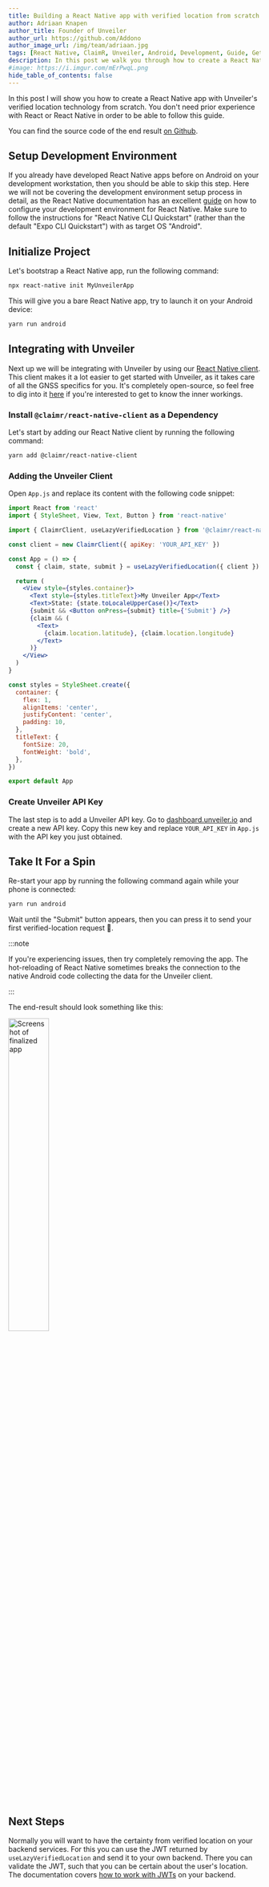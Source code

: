 ```yaml
---
title: Building a React Native app with verified location from scratch
author: Adriaan Knapen
author_title: Founder of Unveiler
author_url: https://github.com/Addono
author_image_url: /img/team/adriaan.jpg
tags: [React Native, ClaimR, Unveiler, Android, Development, Guide, Getting Started]
description: In this post we walk you through how to create a React Native app with verified location from Unveiler from scratch.
#image: https://i.imgur.com/mErPwqL.png
hide_table_of_contents: false
---
```


In this post I will show you how to create a React Native app with Unveiler's verified location technology from scratch.
You don't need prior experience with React or React Native in order to be able to follow this guide.

<!--truncate-->

You can find the source code of the end result [on Github](https://github.com/ClaimR/blog-builing-a-rn-app).

## Setup Development Environment

If you already have developed React Native apps before on Android on your development workstation, then you should be able to skip this step.
Here we will not be covering the development environment setup process in detail, as the React Native documentation has an excellent [guide](https://reactnative.dev/docs/environment-setup) on how to configure your development environment for React Native.
Make sure to follow the instructions for "React Native CLI Quickstart" (rather than the default "Expo CLI Quickstart") with as target OS "Android".

## Initialize Project

Let's bootstrap a React Native app, run the following command:

```bash
npx react-native init MyUnveilerApp
```

This will give you a bare React Native app, try to launch it on your Android device:

```bash
yarn run android
```

## Integrating with Unveiler

Next up we will be integrating with Unveiler by using our [React Native client](https://www.npmjs.com/package/@claimr/react-native-client).
This client makes it a lot easier to get started with Unveiler, as it takes care of all the GNSS specifics for you.
It's completely open-source, so feel free to dig into it [here](https://github.com/ClaimR/react-native-client) if you're interested to get to know the inner workings.

### Install `@claimr/react-native-client` as a Dependency

Let's start by adding our React Native client by running the following command:

```bash
yarn add @claimr/react-native-client
```

### Adding the Unveiler Client

Open `App.js` and replace its content with the following code snippet:

```jsx
import React from 'react'
import { StyleSheet, View, Text, Button } from 'react-native'

import { ClaimrClient, useLazyVerifiedLocation } from '@claimr/react-native-client'

const client = new ClaimrClient({ apiKey: 'YOUR_API_KEY' })

const App = () => {
  const { claim, state, submit } = useLazyVerifiedLocation({ client })

  return (
    <View style={styles.container}>
      <Text style={styles.titleText}>My Unveiler App</Text>
      <Text>State: {state.toLocaleUpperCase()}</Text>
      {submit && <Button onPress={submit} title={'Submit'} />}
      {claim && (
        <Text>
          {claim.location.latitude}, {claim.location.longitude}
        </Text>
      )}
    </View>
  )
}

const styles = StyleSheet.create({
  container: {
    flex: 1,
    alignItems: 'center',
    justifyContent: 'center',
    padding: 10,
  },
  titleText: {
    fontSize: 20,
    fontWeight: 'bold',
  },
})

export default App
```

### Create Unveiler API Key

The last step is to add a Unveiler API key.
Go to [dashboard.unveiler.io](https://dashboard.unveiler.io/) and create a new API key.
Copy this new key and replace `YOUR_API_KEY` in `App.js` with the API key you just obtained.

## Take It For a Spin

Re-start your app by running the following command again while your phone is connected:

```bash
yarn run android
```

Wait until the "Submit" button appears, then you can press it to send your first verified-location request 🎉.

:::note

If you're experiencing issues, then try completely removing the app. The hot-reloading of React Native sometimes breaks the connection to the native Android code collecting the data for the Unveiler client.

:::

The end-result should look something like this:

<img src="\img\blog\2020-09-19\screenshot-end-result.jpg" alt="Screenshot of finalized app" width="40%"/>

## Next Steps

Normally you will want to have the certainty from verified location on your backend services.
For this you can use the JWT returned by `useLazyVerifiedLocation` and send it to your own backend.
There you can validate the JWT, such that you can be certain about the user's location.
The documentation covers [how to work with JWTs](/docs/api/jwts) on your backend.
